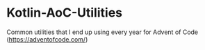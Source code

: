 # Kotlin-AoC-Utilities
Common utilities that I end up using every year for Advent of Code (https://adventofcode.com/) 
